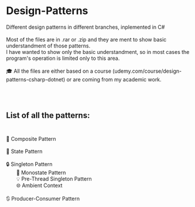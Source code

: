 # Design-Patterns
Different design patterns in different branches, inplemented in C# <br><br>
Most of the files are in .rar or .zip and they are ment to show basic understandment of those patterns. <br> 
I have wanted to show only the basic understandment, so in most cases the program's operation is limited only to this area. <br><br>
🎓 All the files are either based on a course (udemy.com/course/design-patterns-csharp-dotnet) or are coming from my academic work. 

<br><br>

## List of all the patterns:<br><br>
🧩 Composite Pattern <br><br>
🔄 State Pattern<br><br>
🔒 Singleton Pattern<br>
&emsp;&emsp;🔗 Monostate Pattern<br>
&emsp;&emsp;💡 Pre-Thread Singleton Pattern<br>
&emsp;&emsp;🌐 Ambient Context <br><br>
🔃 Producer-Consumer Pattern<br><br>
